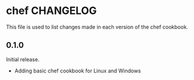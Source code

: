 # chef CHANGELOG

This file is used to list changes made in each version of the chef cookbook.

## 0.1.0

Initial release.

- Adding basic chef cookbook for Linux and Windows
